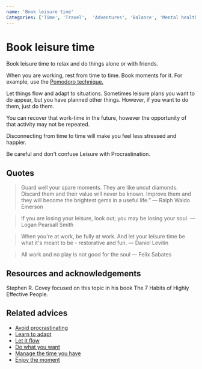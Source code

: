 ```yaml
---
name: 'Book leisure time'
Categories: ['Time', 'Travel',  'Adventures', 'Balance', 'Mental health', 'Distractions', 'Time management', 'Planning', 'Leisure', 'Happiness', 'Health']
---
```

# Book leisure time

Book leisure time to relax and do things alone or with friends.

When you are working, rest from time to time. Book moments for it. For example, use the [Pomodoro technique.](https://en.wikipedia.org/wiki/Pomodoro_Technique)

Let things flow and adapt to situations. Sometimes leisure plans you want to do appear, but you have planned other things. However, if you want to do them, just do them.

You can recover that work-time in the future, however the opportunity of that activity may not be repeated.

Disconnecting from time to time will make you feel less stressed and happier.

Be careful and don't confuse Leisure with Procrastination.

## Quotes

> Guard well your spare moments. They are like uncut diamonds. Discard them and their value will never be known. Improve them and they will become the brightest gems in a useful life.” ― Ralph Waldo Emerson

> If you are losing your leisure, look out; you may be losing your soul. ― Logan Pearsall Smith

> When you're at work, be fully at work. And let your leisure time be what it's meant to be - restorative and fun. ― Daniel Levitin

> All work and no play is not good for the soul ― Felix Sabates

## Resources and acknowledgements

Stephen R. Covey focused on this topic in his book The 7 Habits of Highly Effective People.

## Related advices

- [Avoid procrastinating](../Avoid%20procrastinating/index.md)
- [Learn to adapt](../Learn%20to%20adapt/index.md)
- [Let it flow](../Let%20it%20flow/index.md)
- [Do what you want](../Do%20what%20you%20want/index.md)
- [Manage the time you have](../Manage%20the%20time%20you%20have/index.md)
- [Enjoy the moment](../Enjoy%20the%20moment/index.md)
